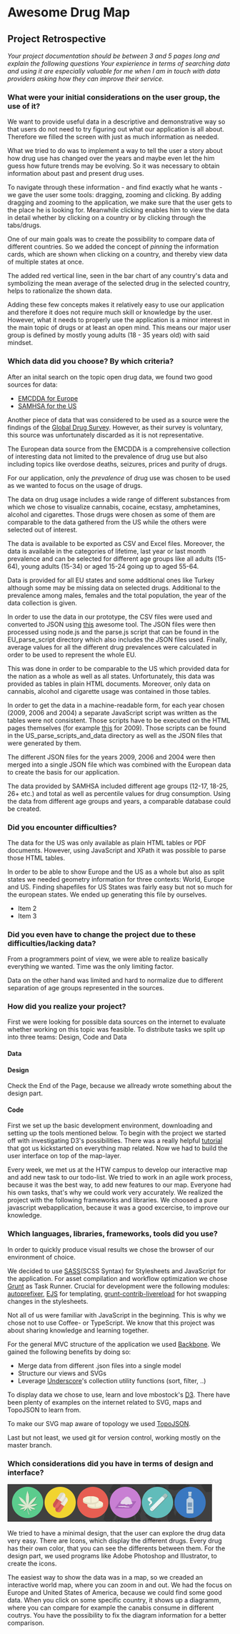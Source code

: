 # Awesome Drug Map

## Project Retrospective


*Your project documentation should be between 3 and 5 pages long and explain the following questions
Your expierience in terms of searching data and using it are especially
valuable for me when I am in touch with data providers asking how they
can improve their service.*


### What were your initial considerations on the user group, the use of it?

We want to provide useful data in a descriptive and demonstrative way so that users do not need to try figuring out what our application is all about. Therefore we filled the screen with just as much information as needed.

What we tried to do was to implement a way to tell the user a story about how drug use has changed over the years and maybe even let the him guess how future trends may be evolving. So it was necessary to obtain information about past and present drug uses.

To navigate through these information - and find exactly what he wants - we gave the user some tools: dragging, zooming and clicking. By adding dragging and zooming to the application, we make sure that the user gets to the place he is looking for. Meanwhile clicking enables him to view the data in detail whether by clicking on a country or by clicking through the tabs/drugs.

One of our main goals was to create the possibility to compare data of different countries. So we added the concept of *pinning* the information cards, which are shown when clicking on a country, and thereby view data of multiple states at once. 

The added red vertical line, seen in the bar chart of any country's data and symbolizing the mean average of the selected drug in the selected country, helps to rationalize the shown data.

Adding these few concepts makes it relatively easy to use our application and therefore it does not require much skill or knowledge by the user. However, what it needs to properly use the application is a minor interest in the main topic of drugs or at least an open mind.
This means our major user group is defined by mostly young adults (18 - 35 years old) with said mindset.

### Which data did you choose? By which criteria?

After an inital search on the topic open drug data, we found two good sources for data:

 - [EMCDDA for Europe](http://www.emcdda.europa.eu/data/2014)
 - [SAMHSA for the US](http://oas.samhsa.gov/states.cfm)
 
 Another piece of data that was considered to be used as a source were the findings of the [Global Drug Survey](http://www.globaldrugsurvey.com/). However, as their survey is voluntary, this source was unfortunately discarded as it is not representative.
 
The European data source from the EMCDDA is a comprehensive collection of interesting data not limited to the prevalence of drug use but also including topics like overdose deaths, seizures, prices and purity of drugs.

For our application, only the *prevalence* of drug use was chosen to be used as we wanted to focus on the usage of drugs.

The data on drug usage includes a wide range of different substances from which we chose to visualize cannabis, cocaine, ecstasy, amphetamines, alcohol and cigarettes. Those drugs were chosen as some of them are comparable to the data gathered from the US while the others were selected out of interest.

The data is available to be exported as CSV and Excel files. Moreover, the data is available in the categories of lifetime, last year or last month prevalence and can be selected for different age groups like all adults (15-64), young adults (15-34) or aged 15-24 going up to aged 55-64. 

Data is provided for all EU states and some additional ones like Turkey although some may be missing data on selected drugs. Additional to the prevalence among males, females and the total population, the year of the data collection is given.

In order to use the data in our prototype, the CSV files were used and converted to JSON using [this](http://www.convertcsv.com/csv-to-json.htm) awesome tool. The JSON files were then processed using node.js and the parse.js script that can be found in the EU_parse_script directory which also includes the JSON files used. Finally, average values for all the different drug prevalences were calculated in order to be used to represent the whole EU. 

This was done in order to be comparable to the US which provided data for the nation as a whole as well as all states. Unfortunately, this data was provided as tables in plain HTML documents. Moreover, only data on cannabis, alcohol and cigarette usage was contained in those tables.

In order to get the data in a machine-readable form, for each year chosen (2009, 2006 and 2004) a separate JavaScript script was written as the tables were not consistent. Those scripts have to be executed on the HTML pages themselves (for example [this](http://oas.samhsa.gov/2k9State/WebOnlyTables/stateTabs.htm) for 2009). Those scripts can be found in the US_parse_scripts_and_data directory as well as the JSON files that were generated by them.

The different JSON files for the years 2009, 2006 and 2004 were then merged into a single JSON file which was combined with the European data to create the basis for our application. 

The data provided by SAMHSA included different age groups (12-17, 18-25, 26+ etc.) and total as well as percentile values for drug consumption. Using the data from different age groups and years, a comparable database could be created.

### Did you encounter difficulties?

 The data for the US was only available as plain HTML tables or PDF documents. 
 However, using JavaScript and XPath it was possible to parse those HTML tables.
 
 In order to be able to show Europe and the US as a whole but also as split states we needed geometry information for three contexts: World, Europe and US.
 Finding shapefiles for US States was fairly easy but not so much for the european states. We ended up generating this file by ourselves.
 
 - Item 2
 - Item 3

### Did you even have to change the project due to these difficulties/lacking data?

From a programmers point of view, we were able to realize basically everything we wanted. Time was the only limiting factor.

Data on the other hand was limited and hard to normalize due to different separation of age groups represented in the sources.


### How did you realize your project?

First we were looking for possible data sources on the internet to evaluate whether working on this topic was feasible.
To distribute tasks we split up into three teams: Design, Code and Data

#### Data

#### Design
Check the End of the Page, because we allready wrote something about the design part.

#### Code

First we set up the basic development environment, downloading and setting up the tools mentioned below.
To begin with the project we started off with investigating D3's possibilities. 
There was a really helpful [tutorial](http://bost.ocks.org/mike/map/) that got us kickstarted on everything map related.
Now we had to build the user interface on top of the map-layer. 



Every week, we met us at the HTW campus to develop our interactive map and add new task to our todo-list. We tried to work in an agile work process, because it was the best way, to add new features to our map. Everyone had his own tasks, that's why we could work very accurately. We realized the project with the following frameworks and libraries. We choosed a pure javascript webapplication, because it was a good excercise, to improve our knowledge.



### Which languages, libraries, frameworks, tools did you use?

In order to quickly produce visual results we chose the browser of our environment of choice.

We decided to use [SASS](http://sass-lang.com/)(SCSS Syntax) for Stylesheets and JavaScript for the application.
For asset compilation and workflow optimization we chose [Grunt](http://gruntjs.com/) as Task Runner. Crucial for development were the following modules: [autoprefixer](https://github.com/ai/autoprefixer), [EJS](http://embeddedjs.com/) for templating, [grunt-contrib-livereload](https://github.com/gruntjs/grunt-contrib-livereload) for hot swapping changes in the stylesheets.

Not all of us were familiar with JavaScript in the beginning. 
This is why we chose not to use Coffee- or TypeScript. We know that this project was about sharing knowledge and learning together. 

For the general MVC structure of the application we used [Backbone](http://backbonejs.org).
We gained the following benefits by doing so:

* Merge data from different .json files into a single model
* Structure our views and SVGs
* Leverage [Underscore](http://underscorejs.org)'s collection utility functions (sort, filter, ..)

To display data we chose to use, learn and love mbostock's [D3](http://d3js.org/). There have been plenty of examples on the internet related to SVG, maps and TopoJSON to learn from. 

To make our SVG map aware of topology we used [TopoJSON](https://github.com/mbostock/topojson).

Last but not least, we used git for version control, working mostly on the master branch.


### Which considerations did you have in terms of design and interface?


![alt tag](app/img/icons.png)

We tried to have a minimal design, that the user can explore the drug data very easy. There are Icons, which display the different drugs. Every drug has their own color, that you can see the differents between them. For the design part, we used programs like Adobe Photoshop and Illustrator, to create the icons.

The easiest way to show the data was in a map, so we creaded an interactive world map, where you can zoom in and out. We had the focus on Europe and United States of America, because we could find some good data. When you click on some specific country, it shows up a diagramm, where you can compare for example the canabis consume in different coutrys. You have the possibility to fix the diagram information for a better comparison.
